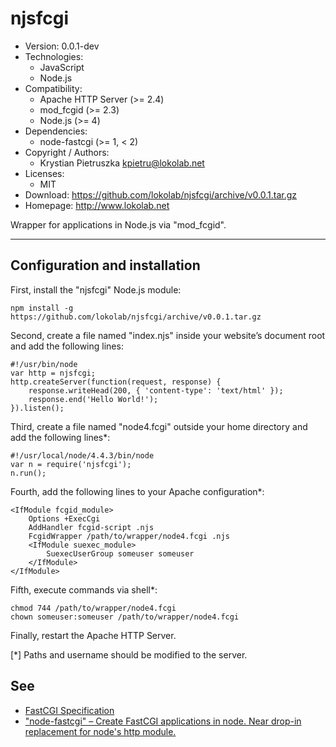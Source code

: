 njsfcgi
=======
<!--
**This is development (master) version.<br> For production version (relase) see
<https://github.com/lokolab/njsfcgi/tree/v1.0.0>**
-->
- Version: 0.0.1-dev
- Technologies:
  - JavaScript
  - Node.js
- Compatibility:
  - Apache HTTP Server (>= 2.4)
  - mod_fcgid (>= 2.3)
  - Node.js (>= 4)
- Dependencies:
  - node-fastcgi (>= 1, < 2)
- Copyright / Authors:
  - Krystian Pietruszka <kpietru@lokolab.net>
- Licenses:
  - MIT
- Download: <https://github.com/lokolab/njsfcgi/archive/v0.0.1.tar.gz>
- Homepage: <http://www.lokolab.net>

Wrapper for applications in Node.js via "mod_fcgid".
____________________________________________________

Configuration and installation
------------------------------

First, install the "njsfcgi" Node.js module:

    npm install -g https://github.com/lokolab/njsfcgi/archive/v0.0.1.tar.gz

Second, create a file named "index.njs" inside your
website’s document root and add the following lines:

    #!/usr/bin/node
    var http = njsfcgi;
    http.createServer(function(request, response) {
        response.writeHead(200, { 'content-type': 'text/html' });
        response.end('Hello World!');
    }).listen();

Third, create a file named "node4.fcgi" outside
your home directory and add the following lines*:

    #!/usr/local/node/4.4.3/bin/node
    var n = require('njsfcgi');
    n.run();

Fourth, add the following lines to your Apache configuration*:

    <IfModule fcgid_module>
        Options +ExecCgi
        AddHandler fcgid-script .njs
        FcgidWrapper /path/to/wrapper/node4.fcgi .njs
        <IfModule suexec_module>
            SuexecUserGroup someuser someuser
        </IfModule>
    </IfModule>

Fifth, execute commands via shell*:

    chmod 744 /path/to/wrapper/node4.fcgi
    chown someuser:someuser /path/to/wrapper/node4.fcgi

Finally, restart the Apache HTTP Server.

[*] Paths and username should be modified to the server.

See
---
- [FastCGI Specification][1]
- ["node-fastcgi" – Create FastCGI applications in node. Near drop-in replacement for node's http module.][2]

[1]: http://web.archive.org/web/20160306081510/http://fastcgi.com/drupal/node/6?q=node/22
[2]: http://www.npmjs.com/package/node-fastcgi
